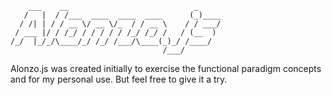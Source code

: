 	    ___    __                            _     
	   /   |  / /___  ____  ____  ____      (_)____
	  / /| | / / __ \/ __ \/_  / / __ \    / / ___/
	 / ___ |/ / /_/ / / / / / /_/ /_/ /   / (__  ) 
	/_/  |_/_/\____/_/ /_/ /___/\____(_)_/ /____/  
	                                  /___/     

Alonzo.js was created initially to exercise the functional paradigm concepts and for my personal use. But feel free to give it a try. 